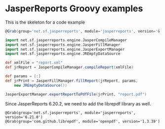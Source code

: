 # JasperReports Groovy examples

This is the skeleton for a code example  

```groovy
@Grab(group='net.sf.jasperreports', module='jasperreports', version='6.20.1')

import net.sf.jasperreports.engine.JasperCompileManager
import net.sf.jasperreports.engine.JasperFillManager
import net.sf.jasperreports.engine.JasperExportManager
import net.sf.jasperreports.engine.JREmptyDataSource

def xmlFile = "report.xml"
def jrReport = JasperCompileManager.compileReport(xmlFile)

def params = [:]
def jrPrint = JasperFillManager.fillReport(jrReport, params, 
    new JREmptyDataSource())

JasperExportManager.exportReportToPdfFile(jrPrint, "report.pdf")
```

Since JasperReports 6.20.2, we need to add the librepdf library as well.  

```
@Grab(group='net.sf.jasperreports', module='jasperreports', version='6.21.0')
@Grab(group='com.github.librepdf', module='openpdf', version='1.3.39')
```
